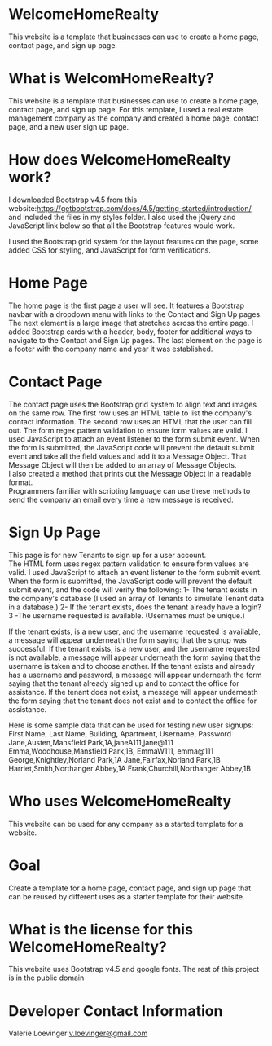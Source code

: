 # WelcomeHomeRealty
This website is a template that businesses can use to create a home page, contact page, and sign up page.

# What is WelcomHomeRealty?
This website is a template that businesses can use to create a home page, contact page, and sign up page.  For this template, I used a real estate management company as the company and created a home page, contact page, and a new user sign up page.

# How does WelcomeHomeRealty work?
I downloaded Bootstrap v4.5 from this website:https://getbootstrap.com/docs/4.5/getting-started/introduction/ and included the files in my styles folder.
I also used the jQuery and JavaScript link below so that all the Bootstrap features would work.

<script src="https://code.jquery.com/jquery-3.5.1.slim.min.js" integrity="sha384-DfXdz2htPH0lsSSs5nCTpuj/zy4C+OGpamoFVy38MVBnE+IbbVYUew+OrCXaRkfj" crossorigin="anonymous"></script>
<script src="https://cdn.jsdelivr.net/npm/popper.js@1.16.0/dist/umd/popper.min.js" integrity="sha384-Q6E9RHvbIyZFJoft+2mJbHaEWldlvI9IOYy5n3zV9zzTtmI3UksdQRVvoxMfooAo" crossorigin="anonymous"></script>
<script src="https://stackpath.bootstrapcdn.com/bootstrap/4.5.0/js/bootstrap.min.js" integrity="sha384-OgVRvuATP1z7JjHLkuOU7Xw704+h835Lr+6QL9UvYjZE3Ipu6Tp75j7Bh/kR0JKI" crossorigin="anonymous"></script>

I used the Bootstrap grid system for the layout features on the page, some added CSS for styling, and JavaScript for form verifications.

# Home Page
The home page is the first page a user will see. It features a Bootstrap navbar with a dropdown menu with links to the Contact and Sign Up pages.
The next element is a large image that stretches across the entire page. 
I added Bootstrap cards with a header, body, footer for additional ways to navigate to the Contact and Sign Up pages.
The last element on the page is a footer with the company name and year it was established.


# Contact Page
The contact page uses the Bootstrap grid system to align text and images on the same row.
The first row uses an HTML table to list the company's contact information.
The second row uses an HTML that the user can fill out.  The form regex pattern validation to ensure form values are valid.
I used JavaScript to attach an event listener to the form submit event.
When the form is submitted, the JavaScript code will prevent the default submit event and take all the field values and add it to a Message Object. 
That Message Object will then be added to an array of Message Objects.  
I also created a method that prints out the Message Object in a readable format.  
Programmers familiar with scripting language can use these methods to send the company an email every time a new message is received.

# Sign Up Page
This page is for new Tenants to sign up for a user account.  
The HTML form uses regex pattern validation to ensure form values are valid.
I used JavaScript to attach an event listener to the form submit event.
When the form is submitted, the JavaScript code will prevent the default submit event, and the code will verify the following:
1- The tenant exists in the company's database (I used an array of Tenants to simulate Tenant data in a database.)
2- If the tenant exists, does the tenant already have a login?
3 -The username requested is available. (Usernames must be unique.)

If the tenant exists, is a new user, and the username requested is available, a message will appear underneath the form saying that the signup was successful.
If the tenant exists, is a new user, and the username requested is not available, a message will appear underneath the form saying that the username is taken and to choose another.
If the tenant exists and already has a username and password, a message will appear underneath the form saying that the tenant already signed up and to contact the office for assistance.
If the tenant does not exist, a message will appear underneath the form saying that the tenant does not exist and to contact the office for assistance.


Here is some sample data that can be used for testing new user signups:
First Name, Last Name, Building, Apartment, Username, Password
Jane,Austen,Mansfield Park,1A,janeA111,jane@111
Emma,Woodhouse,Mansfield Park,1B, EmmaW111, emma@111
George,Knightley,Norland Park,1A
Jane,Fairfax,Norland Park,1B
Harriet,Smith,Northanger Abbey,1A
Frank,Churchill,Northanger Abbey,1B

# Who uses WelcomeHomeRealty
This website can be used for any company as a started template for a website.

# Goal
Create a template for a home page, contact page, and sign up page that can be reused by different uses as a starter template for their website.

# What is the license for this WelcomeHomeRealty? 
This website uses Bootstrap v4.5 and google fonts.
The rest of this project is in the public domain

# Developer Contact Information
Valerie Loevinger
v.loevinger@gmail.com






